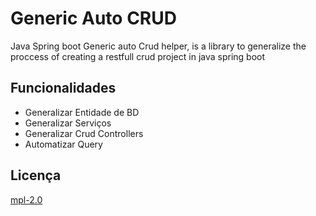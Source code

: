 
# Generic Auto CRUD

Java Spring boot Generic auto Crud helper, is a library to generalize the proccess of creating a restfull crud project in java spring boot


## Funcionalidades

- Generalizar Entidade de BD
- Generalizar Serviços
- Generalizar Crud Controllers
- Automatizar Query


## Licença

[mpl-2.0](https://choosealicense.com/licenses/mpl-2.0/)

